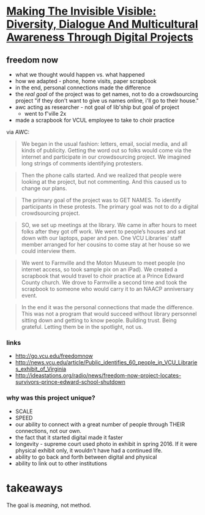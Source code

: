 # [Making The Invisible Visible: Diversity, Dialogue And Multicultural Awareness Through Digital Projects](http://ndlc.info/program/sessions/Making-the-Invisible-Visible-Diversity,-Dialougue-and-Multicultural-Awareness-Through-Digital-Projects)

## freedom now
 - what we thought would happen vs. what happened 
 - how we adapted - phone, home visits, paper scrapbook
 - in the end, personal connections made the difference
 - the *real goal* of the project was to get names, not to do a crowdsourcing project "if they don't want to give us names online, i'll go to their house."
 - awc acting as researcher - not goal of lib'ship but goal of project
     + went to f'ville 2x
 - made a scrapbook for VCUL employee to take to choir practice

via AWC:

> We began in the usual fashion: letters, email, social media, and all kinds of publicity. Getting the word out so folks would come via the internet and participate in our crowdsourcing project. We imagined long strings of comments identifying protesters.

> Then the phone calls started. And we realized that people were looking at the project, but not commenting. And this caused us to change our plans.

> The primary goal of the project was to GET NAMES. To identify participants in these protests. The primary goal was not to do a digital crowdsourcing project.

> SO, we set up meetings at the library. We came in after hours to meet folks after they got off work. We went to people’s houses and sat down with our laptops, paper and pen. One VCU Libraries’ staff member arranged for her cousins to come stay at her house so we could interview them.

> We went to Farmville and the Moton Museum to meet people (no internet access, so took sample pix on an iPad). We created a scrapbook that would travel to choir practice at a Prince Edward County church.  We drove to Farmville a second time and took the scrapbook to someone who would carry it to an NAACP anniversary event.

> In the end it was the personal connections that made the difference. This was not a program that would succeed without library personnel sitting down and getting to know people. Building trust. Being grateful. Letting them be in the spotlight, not us.

### links

 - http://go.vcu.edu/freedomnow
 - http://news.vcu.edu/article/Public_identifies_60_people_in_VCU_Libraries_exhibit_of_Virginia
 - http://ideastations.org/radio/news/freedom-now-project-locates-survivors-prince-edward-school-shutdown

### why was this project unique?

 - SCALE
 - SPEED
 - our ability to connect with a great number of people through THEIR connections, not our own. 
 - the fact that it started digital made it faster
 - longevity - supreme court used photo in exhibit in spring 2016. If it were physical exhibit only, it wouldn't have had a continued life.
 - ability to go back and forth between digital and physical
 - ability to link out to other institutions 

# takeaways

The goal is *meaning*, not method.
